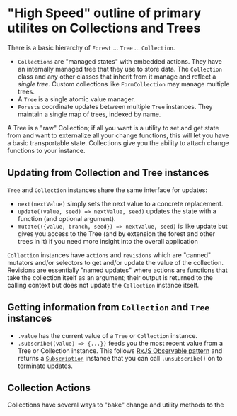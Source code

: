 
# "High Speed" outline of primary utilites on Collections and Trees

There is a basic hierarchy of `Forest` ... `Tree` ... `Collection`.

* `Collections` are "managed states" with embedded actions. They have an internally managed
  tree that they use to store data. The `Collection` class and any other classes that inherit from it
  manage and reflect a _single tree_. Custom collections like `FormCollection` may manage multiple trees.
* A `Tree` is a single atomic value manager.
* `Forests` coordinate updates between multiple `Tree` instances. They maintain a single map of
  trees, indexed by name.

A Tree is a "raw" Collection; if all you want is a utility to set and get state from and want to
externalize all your change functions, this will let you have a basic transportable state. Collections
give you the ability to attach change functions to your instance.

## Updating from Collection and Tree instances

`Tree` and `Collection` instances share the same interface for updates:

* `next(nextValue)` simply sets the next value to a concrete replacement.
* `update((value, seed) => nextValue, seed)` updates the state with a function (and optional argument).
* `mutate(({value, branch, seed}) => nextValue, seed)` is like update but gives you access to the Tree
  (and by extension the forest and other trees in it) if you need more insight into the overall application

`Collection` instances have `actions` and `revisions` which are "canned" mutators and/or selectors to get and/or
update the value of the collection. Revisions are essentially "named updates" where actions are functions
that take the collection itself as an argument; their output is returned to the calling context but does not
update the `Collection` instance itself.

## Getting information from `Collection` and `Tree` instances

* `.value` has the current value of a `Tree` or `Collection` instance.
* `.subscribe((value) => {...})` feeds you the most recent value from a Tree or Collection instance.
  This follows [RxJS Observable pattern](https://rxjs.dev/guide/overview)
  and returns a [`Subscription`](https://rxjs.dev/guide/subscription) instance that you can call `.unsubscribe()`
  on to terminate updates.

## Collection Actions

Collections have several ways to "bake" change and utility methods to the
